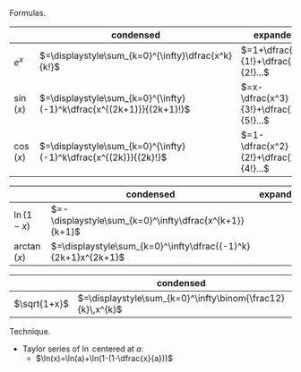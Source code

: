 
Formulas.

|           | condensed                                                            | expanded                                | condition | 
| --------- | -------------------------------------------------------------------- | --------------------------------------- | --------- |
| $e^x$     | $=\displaystyle\sum_{k=0}^{\infty}\dfrac{x^k}{k!}$                   | $=1+\dfrac{x}{1!}+\dfrac{x^2}{2!}...$   |           |
| $\sin(x)$ | $=\displaystyle\sum_{k=0}^{\infty}(-1)^k\dfrac{x^{(2k+1)}}{(2k+1)!}$ | $=x-\dfrac{x^3}{3!}+\dfrac{x^5}{5!}...$ |           |
| $\cos(x)$ | $=\displaystyle\sum_{k=0}^{\infty}(-1)^k\dfrac{x^{(2k)}}{(2k)!}$     | $=1-\dfrac{x^2}{2!}+\dfrac{x^4}{4!}...$ |           |

|              | condensed                                                     | expanded    | condition          |
| ------------ | ------------------------------------------------------------- | --- | ------------------ |
| $\ln(1-x)$   | $=-\displaystyle\sum_{k=0}^\infty\dfrac{x^{k+1}}{k+1}$        |     | for \|$x$\|$<1$    |
| $\arctan(x)$ | $=\displaystyle\sum_{k=0}^\infty\dfrac{(-1)^k}{2k+1}x^{2k+1}$ |     | for \|$x$\|$\leq1$ |

|              | condensed                                                      | expanded        | condition    |
| ------------ | ------------------------------------------------------------ | --------------- | --- |
| $\sqrt{1+x}$ | $=\displaystyle\sum_{k=0}^\infty\binom{\frac12}{k}\,x^{k}$ | $=1+\dfrac12x-\dfrac18x^2...$ | for \|$x$\|$<1$    | 


Technique.
- Taylor series of $\ln$ centered at $a$:
	- $\ln(x)=\ln(a)+\ln(1-(1-\dfrac{x}{a}))$

